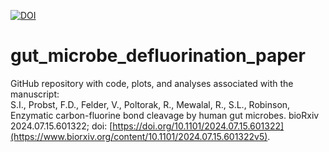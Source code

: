 [![DOI](https://zenodo.org/badge/DOI/10.5281/zenodo.15535726.svg)](https://doi.org/10.5281/zenodo.15535726)
# gut_microbe_defluorination_paper
GitHub repository with code, plots, and analyses associated with the manuscript:
<br>
S.I., Probst, F.D., Felder, V., Poltorak, R., Mewalal, R., S.L., Robinson, Enzymatic carbon-fluorine bond cleavage by human gut microbes. bioRxiv 2024.07.15.601322; doi: [https://doi.org/10.1101/2024.07.15.601322](https://www.biorxiv.org/content/10.1101/2024.07.15.601322v5).
</br>
